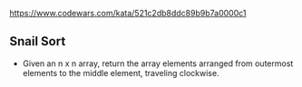 https://www.codewars.com/kata/521c2db8ddc89b9b7a0000c1
## Snail Sort
- Given an n x n array, return the array elements arranged from outermost elements to the middle element, traveling clockwise.